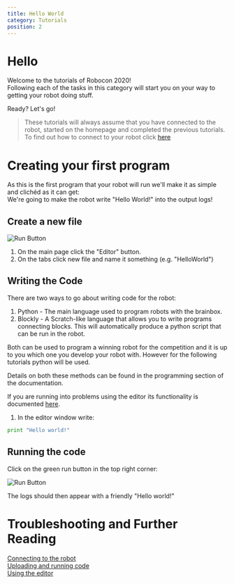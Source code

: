 ```yaml
---
title: Hello World
category: Tutorials
position: 2
---
```

# Hello

Welcome to the tutorials of Robocon 2020!<br>
Following each of the tasks in this category will start you on your way to getting your robot doing stuff.

Ready? Let's go!

> These tutorials will always assume that you have connected to the robot,  started on the homepage and completed the previous tutorials. To find out how to connect to your robot click [here](/connecting.html)

# Creating your first program

As this is the first program that your robot will run we'll make it as simple and clichéd as it can get:<br>
We're going to make the robot write "Hello World!" into the output logs!

## Create a new file

![Run Button](./images/shepherd-editor.png)

1. On the main page click the "Editor" button.
2. On the tabs click new file and name it something (e.g. "HelloWorld")

## Writing the Code

There are two ways to go about writing code for the robot:<br>

1. Python - The main language used to program robots with the brainbox.<br>
2. Blockly - A Scratch-like language that allows you to write programs connecting blocks. This will automatically produce a python script that can be run in the robot.

Both can be used to program a winning robot for the competition and it is up to you which one you develop your robot with. However for the following tutorials python will be used.

Details on both these methods can be found in the programming section of the documentation.

If you are running into problems using the editor its functionality is documented [here](https://hr-robocon.org/docs/editor.html#the-editor-interface).

1. In the editor window write:

```python
print "Hello world!"
```

## Running the code

Click on the green run button in the top right corner:

![Run Button](./images/editor-robot-run.png)

The logs should then appear with a friendly "Hello world!"

# Troubleshooting and Further Reading

[Connecting to the robot](/connecting.html) <br>
[Uploading and running code](/uploading.html) <br>
[Using the editor](/editor.html)
